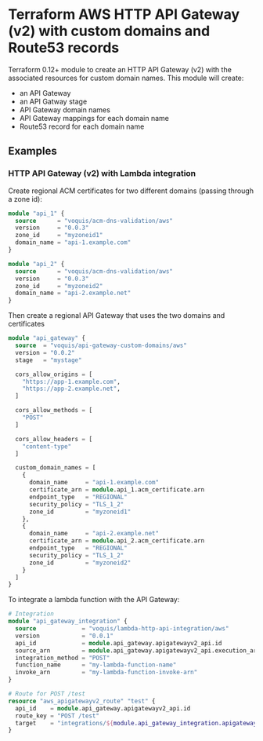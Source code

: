 # Terraform AWS HTTP API Gateway (v2) with custom domains and Route53 records
Terraform 0.12+ module to create an HTTP API Gateway (v2) with the associated resources for custom domain names.  This module will create:
- an API Gateway
- an API Gatway stage
- API Gateway domain names
- API Gateway mappings for each domain name
- Route53 record for each domain name

## Examples
### HTTP API Gateway (v2) with Lambda integration

Create regional ACM certificates for two different domains (passing through a zone id):
```terraform
module "api_1" {
  source      = "voquis/acm-dns-validation/aws"
  version     = "0.0.3"
  zone_id     = "myzoneid1"
  domain_name = "api-1.example.com"
}

module "api_2" {
  source      = "voquis/acm-dns-validation/aws"
  version     = "0.0.3"
  zone_id     = "myzoneid2"
  domain_name = "api-2.example.net"
}
```

Then create a regional API Gateway that uses the two domains and certificates
```terraform
module "api_gateway" {
  source  = "voquis/api-gateway-custom-domains/aws"
  version = "0.0.2"
  stage   = "mystage"

  cors_allow_origins = [
    "https://app-1.example.com",
    "https://app-2.example.net",
  ]

  cors_allow_methods = [
    "POST"
  ]

  cors_allow_headers = [
    "content-type"
  ]

  custom_domain_names = [
    {
      domain_name     = "api-1.example.com"
      certificate_arn = module.api_1.acm_certificate.arn
      endpoint_type   = "REGIONAL"
      security_policy = "TLS_1_2"
      zone_id         = "myzoneid1"
    },
    {
      domain_name     = "api-2.example.net"
      certificate_arn = module.api_2.acm_certificate.arn
      endpoint_type   = "REGIONAL"
      security_policy = "TLS_1_2"
      zone_id         = "myzoneid2"
    }
  ]
}
```

To integrate a lambda function with the API Gateway:
```terraform
# Integration
module "api_gateway_integration" {
  source             = "voquis/lambda-http-api-integration/aws"
  version            = "0.0.1"
  api_id             = module.api_gateway.apigatewayv2_api.id
  source_arn         = module.api_gateway.apigatewayv2_api.execution_arn
  integration_method = "POST"
  function_name      = "my-lambda-function-name"
  invoke_arn         = "my-lambda-function-invoke-arn"
}

# Route for POST /test
resource "aws_apigatewayv2_route" "test" {
  api_id    = module.api_gateway.apigatewayv2_api.id
  route_key = "POST /test"
  target    = "integrations/${module.api_gateway_integration.apigatewayv2_integration.id}"
}
```
